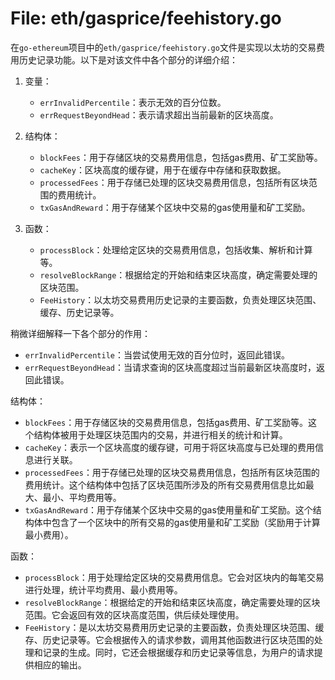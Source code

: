 # File: eth/gasprice/feehistory.go

在`go-ethereum`项目中的`eth/gasprice/feehistory.go`文件是实现以太坊的交易费用历史记录功能。以下是对该文件中各个部分的详细介绍：

1. 变量：
   - `errInvalidPercentile`：表示无效的百分位数。
   - `errRequestBeyondHead`：表示请求超出当前最新的区块高度。
  
2. 结构体：
   - `blockFees`：用于存储区块的交易费用信息，包括gas费用、矿工奖励等。
   - `cacheKey`：区块高度的缓存键，用于在缓存中存储和获取数据。
   - `processedFees`：用于存储已处理的区块交易费用信息，包括所有区块范围的费用统计。
   - `txGasAndReward`：用于存储某个区块中交易的gas使用量和矿工奖励。

3. 函数：
   - `processBlock`：处理给定区块的交易费用信息，包括收集、解析和计算等。
   - `resolveBlockRange`：根据给定的开始和结束区块高度，确定需要处理的区块范围。
   - `FeeHistory`：以太坊交易费用历史记录的主要函数，负责处理区块范围、缓存、历史记录等。

稍微详细解释一下各个部分的作用：

- `errInvalidPercentile`：当尝试使用无效的百分位时，返回此错误。
- `errRequestBeyondHead`：当请求查询的区块高度超过当前最新区块高度时，返回此错误。

结构体：

- `blockFees`：用于存储区块的交易费用信息，包括gas费用、矿工奖励等。这个结构体被用于处理区块范围内的交易，并进行相关的统计和计算。
- `cacheKey`：表示一个区块高度的缓存键，可用于将区块高度与已处理的费用信息进行关联。
- `processedFees`：用于存储已处理的区块交易费用信息，包括所有区块范围的费用统计。这个结构体中包括了区块范围所涉及的所有交易费用信息比如最大、最小、平均费用等。
- `txGasAndReward`：用于存储某个区块中交易的gas使用量和矿工奖励。这个结构体中包含了一个区块中的所有交易的gas使用量和矿工奖励（奖励用于计算最小费用）。

函数：

- `processBlock`：用于处理给定区块的交易费用信息。它会对区块内的每笔交易进行处理，统计平均费用、最小费用等。
- `resolveBlockRange`：根据给定的开始和结束区块高度，确定需要处理的区块范围。它会返回有效的区块高度范围，供后续处理使用。
- `FeeHistory`：是以太坊交易费用历史记录的主要函数，负责处理区块范围、缓存、历史记录等。它会根据传入的请求参数，调用其他函数进行区块范围的处理和记录的生成。同时，它还会根据缓存和历史记录等信息，为用户的请求提供相应的输出。

